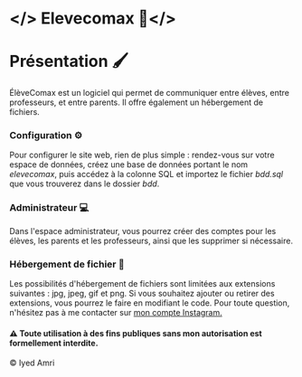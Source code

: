 # </> Elevecomax 🎒</>
<h1> Présentation 🖌️</h1>
ÉlèveComax est un logiciel qui permet de communiquer entre élèves, entre professeurs, et entre parents. Il offre également un hébergement de fichiers.

<h3> Configuration ⚙️</h3>
Pour configurer le site web, rien de plus simple : rendez-vous sur votre espace de données, créez une base de données portant le nom <i>elevecomax</i>, puis accédez à la colonne SQL et importez le fichier <i>bdd.sql</i> que vous trouverez dans le dossier <i>bdd</i>.

<h3> Administrateur 💻</h3>
Dans l'espace administrateur, vous pourrez créer des comptes pour les élèves, les parents et les professeurs, ainsi que les supprimer si nécessaire.

<h3> Hébergement de fichier 📁</h3>
Les possibilités d'hébergement de fichiers sont limitées aux extensions suivantes : jpg, jpeg, gif et png. Si vous souhaitez ajouter ou retirer des extensions, vous pourrez le faire en modifiant le code. Pour toute question, n'hésitez pas à me contacter sur <a href="https://www.instagram.com/iyed.dev/"> mon compte Instagram.</a>

<h4>⚠️ Toute utilisation à des fins publiques sans mon autorisation est formellement interdite.</h4>

© Iyed Amri
